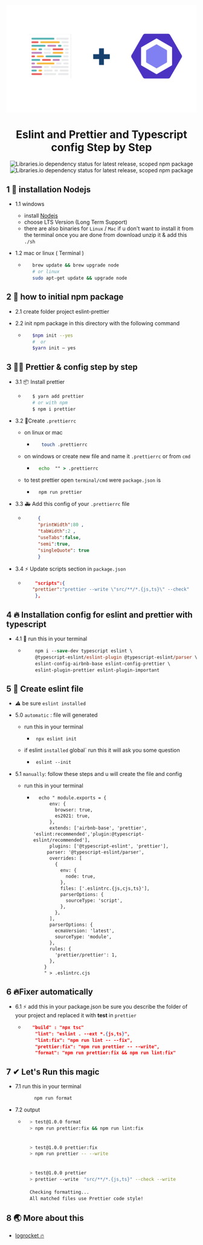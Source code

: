
<div align="center">
 <img src="https://raw.githubusercontent.com/codarme/stylelint/HEAD/logo.png" width="600"/>
<h1> Eslint and Prettier and Typescript config Step by Step </h1>
 
![Libraries.io dependency status for latest release, scoped npm package](https://img.shields.io/librariesio/release/npm/%40babel/core?style=falt&logo=eslint&logoColor=purple&label=eslint&labelColor=white&color=purple)
![Libraries.io dependency status for latest release, scoped npm package](https://img.shields.io/librariesio/release/npm/%40babel/core?style=plastic&logo=prettier&logoColor=red&label=prettier&labelColor=black&color=purple&link=https%3A%2F%2Fprettier.org)
</div>

## 1  🎨 installation Nodejs

- 1.1 windows
  - install <a href="https://nodejs.org/en" />Nodejs</a>
  - choose LTS Version (Long Term Support)
  - there are also binaries for `Linux` / `Mac` if u don't want to install it from the terminal once you are done from download unzip it & add this `./sh`

- 1.2 mac or linux ( Terminal )

  - ```bash
       brew update && brew upgrade node
       # or linux
       sudo apt-get update && upgrade node
     ```

## 2  🎇 how to initial npm package

- 2.1  create folder project eslint-prettier

- 2.2  init npm package in this directory with the following command

  - ```bash
       $npm init --yes
       #  or 
       $yarn init — yes
    ```

## 3 🐱‍🚀 Prettier & config step by step

- 3.1 📦 Install prettier

  - ```bash
       $ yarn add prettier
       # or with npm
       $ npm i prettier
       ```

- 3.2 🌴Create `.prettierrc`
  - on linux or mac

    - ```bash
         touch .prettierrc
       ```

  - on windows or create new file and name it `.prettierrc` or from `cmd`

    - ```cmd
        echo  "" > .prettierrc
        ```

  - to test prettier open `terminal/cmd` were `package.json` is

    - ```cmd
        npm run prettier
        ```

- 3.3 🚑 Add this config of your `.prettierrc` file

  - ```json
         {
         "printWidth":80 ,
         "tabWidth":2 ,
         "useTabs":false,
         "semi":true,
         "singleQuote": true
         }
     ```

- 3.4 ⚡ Update scripts section in `package.json`

  - ```json
        "scripts":{
       "prettier":"prettier --write \"src/**/*.{js,ts}\" --check"
        },
     ```

## 4 🔥 Installation config for eslint and prettier with typescript

- 4.1 🚅 run this in your terminal

    - ```ps
          npm i --save-dev typescript eslint \
          @typescript-eslint/eslint-plugin @typescript-eslint/parser \
          eslint-config-airbnb-base eslint-config-prettier \
          eslint-plugin-prettier eslint-plugin-important 
      ```

## 5 🚀 Create eslint file 
- ***⚠*** be sure `eslint installed` 

- 5.0 `automatic` : file will generated

  - run this in your terminal

    - ```shell
       npx eslint init
        ```

  - if  eslint ` installed ` global` run this it will ask you some question

    - ```ps
       eslint --init
       ```

- 5.1 `manually`: follow these steps and u will create the file and config
  - run this in your terminal

    - ```shell
        echo " module.exports = {
            env: {
              browser: true,
              es2021: true,
            },
            extends: ['airbnb-base', 'prettier', 'eslint:recommended','plugin:@typescript-eslint/recommended'],
            plugins: ['@typescript-eslint', 'prettier'],
           parser: '@typescript-eslint/parser',
            overrides: [
              {
                env: {
                  node: true,
                },
                files: ['.eslintrc.{js,cjs,ts}'],
                parserOptions: {
                  sourceType: 'script',
                },
              },
            ],
            parserOptions: {
              ecmaVersion: 'latest',
              sourceType: 'module',
            },
            rules: {
              'prettier/prettier': 1,
            },
          }
          " > .eslintrc.cjs
       ```

## 6 🔥Fixer automatically

  - 6.1 ⚡ add this in your package.json be sure you describe the folder of your project and replaced it with **test** in `prettier`
    
    - ```json
         "build" : "npx tsc"
          "lint": "eslint . --ext *.{js,ts}",
          "lint:fix": "npm run lint -- --fix",
          "prettier:fix": "npm run prettier -- --write",
          "format": "npm run prettier:fix && npm run lint:fix"
      ```
## 7 ✔ Let's Run this magic
  - 7.1 run this in your terminal
    ```bash
           npm run format
      ```
 - 7.2 output
    - ```bash
        > test@1.0.0 format
        > npm run prettier:fix && npm run lint:fix
        
        
        > test@1.0.0 prettier:fix
        > npm run prettier -- --write
        
        
        > test@1.0.0 prettier
        > prettier --write  "src/**/*.{js,ts}" --check --write
        
        Checking formatting...
        All matched files use Prettier code style!
        ```
  ## 8 🌏 More about this 
   - <a href="https://blog.logrocket.com/using-prettier-eslint-automate-formatting-fixing-javascript/"> logrocket 🔥</a>
   

  
